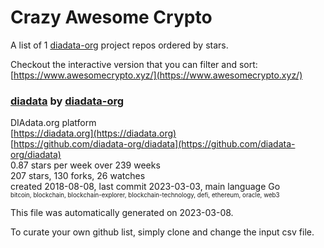 # Crazy Awesome Crypto
A list of 1 [diadata-org](https://github.com/diadata-org) project repos ordered by stars.  

Checkout the interactive version that you can filter and sort: 
[https://www.awesomecrypto.xyz/](https://www.awesomecrypto.xyz/)  


### [diadata](https://github.com/diadata-org/diadata) by [diadata-org](https://github.com/diadata-org)  
DIAdata.org platform  
[https://diadata.org](https://diadata.org)  
[https://github.com/diadata-org/diadata](https://github.com/diadata-org/diadata)  
0.87 stars per week over 239 weeks  
207 stars, 130 forks, 26 watches  
created 2018-08-08, last commit 2023-03-03, main language Go  
<sub><sup>bitcoin, blockchain, blockchain-explorer, blockchain-technology, defi, ethereum, oracle, web3</sup></sub>


This file was automatically generated on 2023-03-08.  

To curate your own github list, simply clone and change the input csv file.  